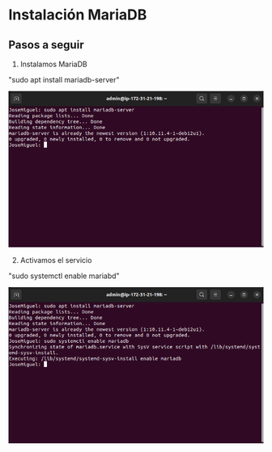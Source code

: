 # Instalación MariaDB

## Pasos a seguir

1. Instalamos MariaDB

"sudo apt install mariadb-server"

![Instalar MariaDB](imagenes/instalarMariaDB.png)

2. Activamos el servicio

"sudo systemctl enable mariabd"

![Estado MariaDB](imagenes/estadoMariaDB.png)
